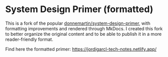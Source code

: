 # System Design Primer (formatted)
This is a fork of the popular [donnemartin/system-design-primer](donnemartin/system-design-primer), with formatting improvements and rendered through MkDocs.
I created this fork to better organize the original content and to be able to publish it in a more reader-friendly format.

Find here the formatted primer:
https://jordigarcl-tech-notes.netlify.app/
